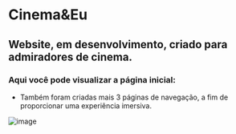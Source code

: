 # Cinema&Eu
## Website, em desenvolvimento, criado para admiradores de cinema.
### Aqui você pode visualizar a página inicial:
- Também foram criadas mais 3 páginas de navegação, a fim de proporcionar uma experiência imersiva.
  
![image](https://github.com/flaviamazonas/Cinema_eu/assets/128837675/7a73e4e7-de49-4865-981a-020d08028dfa)
